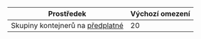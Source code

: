 | Prostředek | Výchozí omezení |
| --- | --- |
| Skupiny kontejnerů na [předplatné](../articles/billing-buy-sign-up-azure-subscription.md) | 20 |